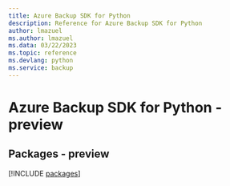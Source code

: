 ```yaml
---
title: Azure Backup SDK for Python
description: Reference for Azure Backup SDK for Python
author: lmazuel
ms.author: lmazuel
ms.data: 03/22/2023
ms.topic: reference
ms.devlang: python
ms.service: backup
---
```

# Azure Backup SDK for Python - preview
## Packages - preview
[!INCLUDE [packages](backup-index.md)]